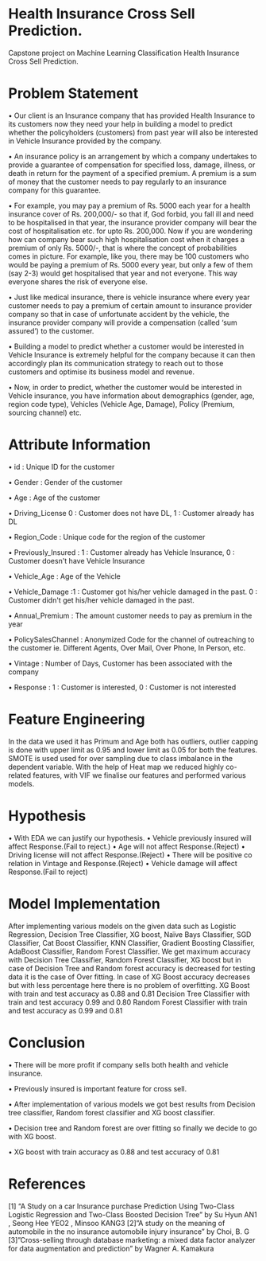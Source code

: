 # Health Insurance Cross Sell Prediction.
Capstone project on Machine Learning Classification Health Insurance Cross Sell Prediction.
# Problem Statement
• Our client is an Insurance company that has provided Health Insurance to its customers now they need your help in building a model to predict whether the policyholders (customers) from past year will also be interested in Vehicle Insurance provided by the company.

• An insurance policy is an arrangement by which a company undertakes to provide a guarantee of compensation for specified loss, damage, illness, or death in return for the payment of a specified premium. A premium is a sum of money that the customer needs to pay regularly to an insurance company for this guarantee.

• For example, you may pay a premium of Rs. 5000 each year for a health insurance cover of Rs. 200,000/- so that if, God forbid, you fall ill and need to be hospitalised in that year, the insurance provider company will bear the cost of hospitalisation etc. for upto Rs. 200,000. Now if you are wondering how can company bear such high hospitalisation cost when it charges a premium of only Rs. 5000/-, that is where the concept of probabilities comes in picture. For example, like you, there may be 100 customers who would be paying a premium of Rs. 5000 every year, but only a few of them (say 2-3) would get hospitalised that year and not everyone. This way everyone shares the risk of everyone else.

• Just like medical insurance, there is vehicle insurance where every year customer needs to pay a premium of certain amount to insurance provider company so that in case of unfortunate accident by the vehicle, the insurance provider company will provide a compensation (called ‘sum assured’) to the customer.

• Building a model to predict whether a customer would be interested in Vehicle Insurance is extremely helpful for the company because it can then accordingly plan its communication strategy to reach out to those customers and optimise its business model and revenue.

• Now, in order to predict, whether the customer would be interested in Vehicle insurance, you have information about demographics (gender, age, region code type), Vehicles (Vehicle Age, Damage), Policy (Premium, sourcing channel) etc.

# Attribute Information

• id : Unique ID for the customer

• Gender : Gender of the customer

• Age : Age of the customer

• Driving_License 0 : Customer does not have DL, 1 : Customer already has DL

• Region_Code : Unique code for the region of the customer

• Previously_Insured : 1 : Customer already has Vehicle Insurance, 0 : Customer doesn't have Vehicle Insurance

• Vehicle_Age : Age of the Vehicle

• Vehicle_Damage :1 : Customer got his/her vehicle damaged in the past. 0 : Customer didn't get his/her vehicle damaged in the past.

• Annual_Premium : The amount customer needs to pay as premium in the year

• PolicySalesChannel : Anonymized Code for the channel of outreaching to the customer ie. Different Agents, Over Mail, Over Phone, In Person, etc.

• Vintage : Number of Days, Customer has been associated with the company

• Response : 1 : Customer is interested, 0 : Customer is not interested
# Feature Engineering 
In the data we used it has Primum and Age both has outliers, outlier capping is done with upper limit as 0.95 and lower limit as 0.05 for both the features. SMOTE is used used for over sampling due to class imbalance in the dependent variable. With the help of Heat map we reduced highly co-related features, with VIF we finalise our features and performed various models.
# Hypothesis 
• With EDA we can justify our hypothesis.
• Vehicle previously insured will affect Response.(Fail to reject.)
• Age will not affect Response.(Reject)
• Driving license will not affect Response.(Reject)
• There will be positive co relation in Vintage and Response.(Reject)
• Vehicle damage will affect Response.(Fail to reject)
# Model Implementation
After implementing various models on the given data such as Logistic Regression, Decision Tree Classifier, XG boost, Naïve Bays Classifier, SGD Classifier, Cat Boost Classifier, KNN Classifier, Gradient Boosting Classifier, AdaBoost Classifier, Random Forest Classifier. We get maximum accuracy with Decision Tree Classifier, Random Forest Classifier, XG boost but in case of Decision Tree and Random forest accuracy is decreased for testing data it is the case of Over fitting. In case of XG Boost accuracy decreases but with less percentage here there is no problem of overfitting. XG Boost with train and test accuracy as 0.88 and 0.81 Decision Tree Classifier
 with train and test accuracy 0.99 and 0.80 Random Forest Classifier with train and test accuracy as 0.99 and 0.81
 # Conclusion 
 
• There will be more profit if company sells both health and vehicle insurance.

• Previously insured is important feature for cross sell.

• After implementation of various models we got best results from Decision tree classifier, Random forest classifier and XG boost classifier. 

• Decision tree and Random forest are over fitting so finally we decide to go with XG boost.

• XG boost with train accuracy as 0.88 and test accuracy of 0.81

# References 
[1] “A Study on a car Insurance purchase Prediction Using Two-Class Logistic Regression and Two-Class Boosted Decision Tree” by Su Hyun AN1 , Seong Hee YEO2 , Minsoo KANG3
[2]”A study on the meaning of automobile in the no insurance automobile injury insurance” by Choi, B. G
[3]”Cross-selling through database marketing: a mixed data factor analyzer for data augmentation and prediction” by Wagner A. Kamakura







